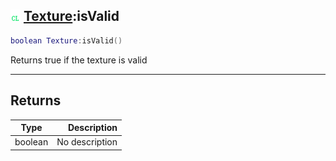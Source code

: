 ## ![client](.gitbook/assets/client.png) [Texture](./readme/Texture/README.md):isValid

```lua
boolean Texture:isValid()
```

Returns true if the texture is valid

------
## Returns

| Type   | Description |
| ------ | ----------: |
| boolean | No description |

